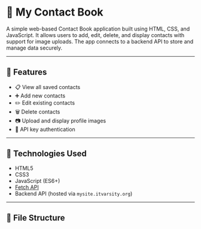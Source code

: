 # 📒 My Contact Book

A simple web-based Contact Book application built using HTML, CSS, and JavaScript. It allows users to add, edit, delete, and display contacts with support for image uploads. The app connects to a backend API to store and manage data securely.

---

## 🚀 Features

- 📋 View all saved contacts
- ➕ Add new contacts
- ✏️ Edit existing contacts
- 🗑️ Delete contacts
- 📷 Upload and display profile images
- 🔐 API key authentication

---

## 🧰 Technologies Used

- HTML5
- CSS3
- JavaScript (ES6+)
- [Fetch API](https://developer.mozilla.org/en-US/docs/Web/API/Fetch_API)
- Backend API (hosted via `mysite.itvarsity.org`)

---

## 📁 File Structure

